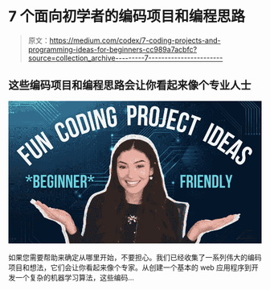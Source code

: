 # 7 个面向初学者的编码项目和编程思路

> 原文：<https://medium.com/codex/7-coding-projects-and-programming-ideas-for-beginners-cc989a7acbfc?source=collection_archive---------7----------------------->

## 这些编码项目和编程思路会让你看起来像个专业人士

![](img/f840c087e6e1b93d8b2f59c11ae7c391.png)

如果您需要帮助来确定从哪里开始，不要担心。我们已经收集了一系列伟大的编码项目和想法，它们会让你看起来像个专家。从创建一个基本的 web 应用程序到开发一个复杂的机器学习算法，这些编码…